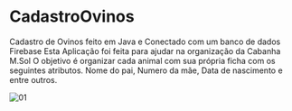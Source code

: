 # CadastroOvinos
Cadastro de Ovinos feito em Java e Conectado com um banco de dados Firebase
Esta Aplicação foi feita para ajudar na organização da Cabanha M.Sol
O objetivo é organizar cada animal com sua própria ficha com os seguintes atributos.
Nome do pai, Numero da mãe, Data de nascimento e entre outros.

![01](https://user-images.githubusercontent.com/66120423/152812007-68c84078-04d0-43c1-ba3b-3e8a90d2426d.jpeg)
